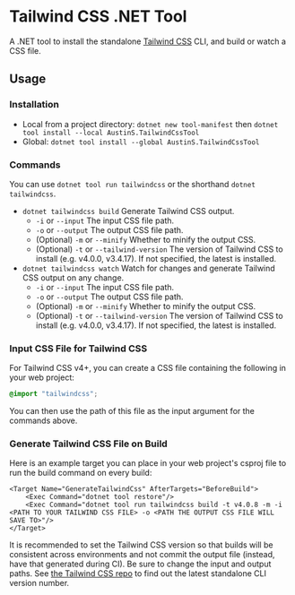 # Tailwind CSS .NET Tool

A .NET tool to install the standalone [Tailwind CSS](https://tailwindcss.com/) CLI, and build or watch a CSS file.

## Usage

### Installation
- Local from a project directory: `dotnet new tool-manifest` then `dotnet tool install --local AustinS.TailwindCssTool`
- Global: `dotnet tool install --global AustinS.TailwindCssTool`

### Commands
You can use `dotnet tool run tailwindcss` or the shorthand `dotnet tailwindcss`.

- `dotnet tailwindcss build` Generate Tailwind CSS output.
    - `-i` or `--input` The input CSS file path.
    - `-o` or `--output` The output CSS file path.
    - (Optional) `-m` or `--minify` Whether to minify the output CSS.
    - (Optional) `-t` or `--tailwind-version` The version of Tailwind CSS to install (e.g. v4.0.0, v3.4.17). If not specified, the latest is installed.
- `dotnet tailwindcss watch` Watch for changes and generate Tailwind CSS output on any change.
    - `-i` or `--input` The input CSS file path.
    - `-o` or `--output` The output CSS file path.
    - (Optional) `-m` or `--minify` Whether to minify the output CSS.
    - (Optional) `-t` or `--tailwind-version` The version of Tailwind CSS to install (e.g. v4.0.0, v3.4.17). If not specified, the latest is installed.

### Input CSS File for Tailwind CSS
For Tailwind CSS v4+, you can create a CSS file containing the following in your web project:
```css
@import "tailwindcss";
```
You can then use the path of this file as the input argument for the commands above.

### Generate Tailwind CSS File on Build

Here is an example target you can place in your web project's csproj file to run the build command on every build:
```
<Target Name="GenerateTailwindCss" AfterTargets="BeforeBuild">
    <Exec Command="dotnet tool restore"/>
    <Exec Command="dotnet tool run tailwindcss build -t v4.0.8 -m -i <PATH TO YOUR TAILWIND CSS FILE> -o <PATH THE OUTPUT CSS FILE WILL SAVE TO>"/>
</Target>
```

It is recommended to set the Tailwind CSS version so that builds will be consistent across environments and not commit the output file (instead, have that generated during CI). Be sure to change the input and output paths. See [the Tailwind CSS repo](https://github.com/tailwindlabs/tailwindcss/releases/latest) to find out the latest standalone CLI version number.
